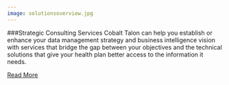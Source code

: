 ```yaml
---
image: solutionsoverview.jpg
---
```


###Strategic Consulting Services
Cobalt Talon can help you establish or enhance your data management strategy and business intelligence vision with services that bridge the gap between your objectives and the technical solutions that give your health plan better access to the information it needs.

[Read More](/solutions/overview-strategicconsult.html)
